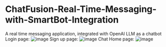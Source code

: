 # ChatFusion-Real-Time-Messaging-with-SmartBot-Integration
A real time messaging application, integrated with OpenAI LLM as a chatbot
Login page:
![image](https://github.com/harsha148/ChatFusion-Real-Time-Messaging-with-SmartBot-Integration/assets/78093389/5d7f62e9-bfa7-435b-92f7-e88d448f44d7)
Sign up page:
![image](https://github.com/harsha148/ChatFusion-Real-Time-Messaging-with-SmartBot-Integration/assets/78093389/0b4a358f-cda9-49b8-a049-791a88a212e1)
Chat Home page:
![image](https://github.com/harsha148/ChatFusion-Real-Time-Messaging-with-SmartBot-Integration/assets/78093389/a54762f0-18c1-4e7d-a141-832d70ab098f)
